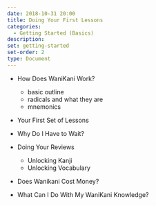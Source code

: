 ```yaml
---
date: 2018-10-31 20:00
title: Doing Your First Lessons
categories:
  - Getting Started (Basics)
description:
set: getting-started
set-order: 2
type: Document
---
```


* How Does WaniKani Work?
  - basic outline
  - radicals and what they are
  - mnemonics
* Your First Set of Lessons
* Why Do I Have to Wait?
* Doing Your Reviews
  - Unlocking Kanji
  - Unlocking Vocabulary
* Does Wanikani Cost Money?

* What Can I Do With My WaniKani Knowledge?
